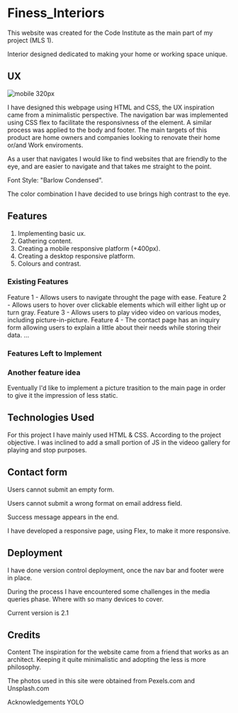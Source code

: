 # Finess_Interiors

This website was created for the Code Institute as the main part of my project (MLS 1).

Interior designed dedicated to making your home or working space unique.

## UX

![mobile 320px](https://github.com/fdasabino/Finess_Interios/blob/39a46fbfb66d44fae49c7333db10eee47d275835/assets/images/frames/320-home.jpg)

I have designed this webpage using HTML and CSS, the UX inspiration came from a minimalistic perspective.
The navigation bar was implemented using CSS flex to facilitate the responsivness of the element.
A similar process was applied to the body and footer.
The main targets of this product are home owners and companies looking to renovate their home or/and Work enviroments.

As a user that navigates I would like to find websites that are friendly to the eye, and are easier to navigate and that takes me straight to the point.

Font Style: "Barlow Condensed".

The color combination I have decided to use brings high contrast to the eye.

## Features

1. Implementing basic ux.
2. Gathering content.
3. Creating a mobile responsive platform (+400px).
4. Creating a desktop responsive platform.
5. Colours and contrast.

### Existing Features

Feature 1 - Allows users to navigate throught the page with ease.
Feature 2 - Allows users to hover over clickable elements which will either light up or turn gray.
Feature 3 - Allows users to play video video on various modes, including picture-in-picture.
Feature 4 - The contact page has an inquiry form allowing users to explain a little about their needs while storing their data.
...

### Features Left to Implement

### Another feature idea

Eventually I'd like to implement a picture trasition to the main page in order to give
it the impression of less static.

## Technologies Used

For this project I have mainly used HTML & CSS. According to the project objective.
I was inclined to add a small portion of JS in the videoo gallery for playing and stop purposes.

## Contact form

Users cannot submit an empty form.

Users cannot submit a wrong format on email address field.

Success message appears in the end.

I have developed a responsive page, using Flex, to make it more responsive.

## Deployment

I have done version control deployment, once the nav bar and footer were in place.

During the process I have encountered some challenges in the media queries phase. Where with so many devices to cover.

Current version is 2.1

## Credits

Content
The inspiration for the website came from a friend that works as an architect. Keeping it quite minimalistic
and adopting the less is more philosophy.

The photos used in this site were obtained from Pexels.com and Unsplash.com

Acknowledgements
YOLO
